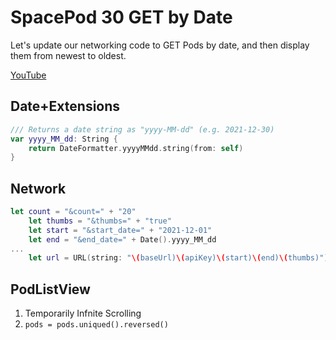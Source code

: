 # SpacePod 30 GET by Date

Let's update our networking code to GET Pods by date, and then display them from newest to oldest.

[YouTube](https://youtu.be/0TeCKUaDUys)

## Date+Extensions

```swift
/// Returns a date string as "yyyy-MM-dd" (e.g. 2021-12-30)
var yyyy_MM_dd: String {
    return DateFormatter.yyyyMMdd.string(from: self)
}
```

## Network

```swift
let count = "&count=" + "20"
    let thumbs = "&thumbs=" + "true"
    let start = "&start_date=" + "2021-12-01"
    let end = "&end_date=" + Date().yyyy_MM_dd
...
    let url = URL(string: "\(baseUrl)\(apiKey)\(start)\(end)\(thumbs)")!
```

## PodListView

1. Temporarily Infnite Scrolling
2. `pods = pods.uniqued().reversed()`
